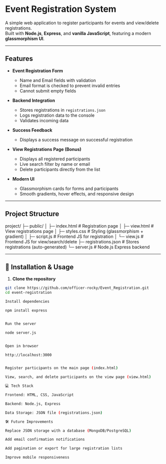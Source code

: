 # Event Registration System

A simple web application to register participants for events and view/delete registrations.  
Built with **Node.js**, **Express**, and **vanilla JavaScript**, featuring a modern **glassmorphism UI**.

---

##  Features

- **Event Registration Form**  
  - Name and Email fields with validation  
  - Email format is checked to prevent invalid entries  
  - Cannot submit empty fields  

- **Backend Integration**  
  - Stores registrations in `registrations.json`  
  - Logs registration data to the console  
  - Validates incoming data  

- **Success Feedback**  
  - Displays a success message on successful registration  

- **View Registrations Page (Bonus)**  
  - Displays all registered participants  
  - Live search filter by name or email  
  - Delete participants directly from the list  

- **Modern UI**  
  - Glassmorphism cards for forms and participants  
  - Smooth gradients, hover effects, and responsive design  

---

##  Project Structure
project/
├─ public/
│ ├─ index.html # Registration page
│ ├─ view.html # View registrations page
│ ├─ styles.css # Styling (glassmorphism + gradient)
│ ├─ script.js # Frontend JS for registration
│ └─ view.js # Frontend JS for view/search/delete
├─ registrations.json # Stores registrations (auto-generated)
└─ server.js # Node.js Express backend


---

## 🚀 Installation & Usage

1. **Clone the repository**
```bash
git clone https://github.com/officer-rocky/Event_Registration.git
cd event-registration

Install dependencies

npm install express


Run the server

node server.js


Open in browser

http://localhost:3000


Register participants on the main page (index.html)

View, search, and delete participants on the view page (view.html)

💻 Tech Stack

Frontend: HTML, CSS, JavaScript

Backend: Node.js, Express

Data Storage: JSON file (registrations.json)

🛠️ Future Improvements

Replace JSON storage with a database (MongoDB/PostgreSQL)

Add email confirmation notifications

Add pagination or export for large registration lists

Improve mobile responsiveness

